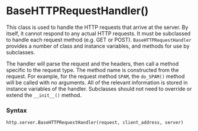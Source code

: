 # BaseHTTPRequestHandler()

This class is used to handle the HTTP requests that arrive at the server. By itself, it cannot respond to any actual HTTP requests. It must be subclassed to handle each request method (e.g. GET or POST). `BaseHTTPRequestHandler` provides a number of class and instance variables, and methods for use by subclasses.

The handler will parse the request and the headers, then call a method specific to the request type. The method name is constructed from the request. For example, for the request method `SPAM`, the `do_SPAM()` method will be called with no arguments. All of the relevant information is stored in instance variables of the handler. Subclasses should not need to override or extend the `__init__()` method.

### Syntax

```python
http.server.BaseHTTPRequestHandler(request, client_address, server)
```